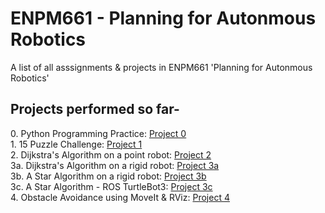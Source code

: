 # ENPM661 - Planning for Autonmous Robotics
A list of all asssignments &amp; projects in ENPM661 'Planning for Autonmous Robotics'

  <h2>Projects performed so far- </h2>
    0. Python Programming Practice: <a href="https://github.com/SamPusegaonkar/ENPM661/tree/main/Project0">Project 0</a></br>
    1. 15 Puzzle Challenge: <a href="https://github.com/SamPusegaonkar/ENPM661/tree/main/Project1">Project 1</a> </br>
    2. Dijkstra's Algorithm on a point robot: <a href="https://github.com/SamPusegaonkar/ENPM661/tree/main/Project2">Project 2</a> </br>
    3a. Dijkstra's Algorithm on a rigid robot: <a href="https://github.com/SamPusegaonkar/ENPM661/tree/main/Project3/Phase%201">Project 3a</a> </br>
    3b. A Star Algorithm on a rigid robot: <a href="https://github.com/SamPusegaonkar/ENPM661/tree/main/Project3/Phase%202">Project 3b</a> </br>
    3c. A Star Algorithm - ROS TurtleBot3: <a href="https://github.com/SamPusegaonkar/ENPM661/tree/main/Project3/Phase%203">Project 3c</a> </br>
    4. Obstacle Avoidance using MoveIt & RViz: <a href="https://github.com/SamPusegaonkar/ENPM661/tree/main/Project4">Project 4</a> </br>